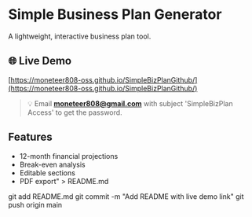 # Simple Business Plan Generator

A lightweight, interactive business plan tool.

## 🌐 Live Demo
[https://moneteer808-oss.github.io/SimpleBizPlanGithub/](https://moneteer808-oss.github.io/SimpleBizPlanGithub/)

> 💡 Email **moneteer808@gmail.com** with subject 'SimpleBizPlan Access' to get the password.

## Features
- 12-month financial projections
- Break-even analysis
- Editable sections
- PDF export" > README.md

git add README.md
git commit -m "Add README with live demo link"
git push origin main
